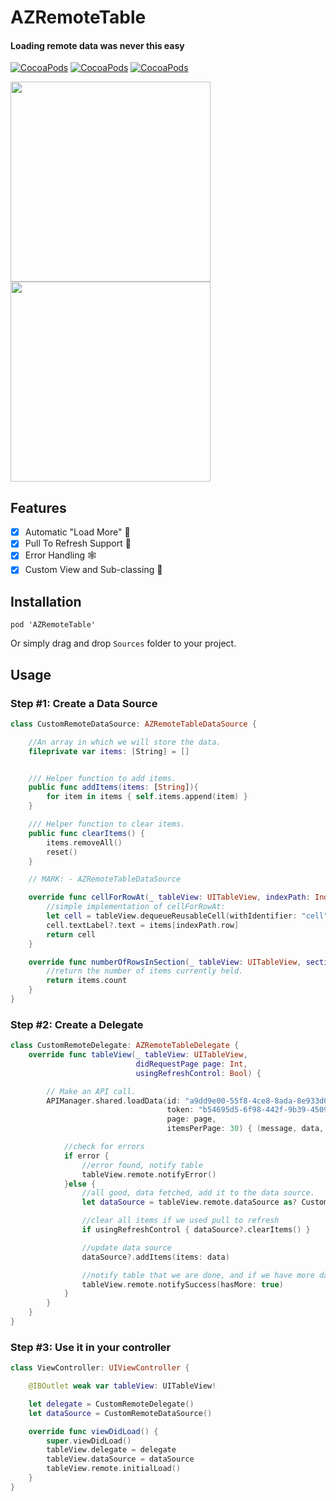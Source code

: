 # AZRemoteTable
#### Loading remote data was never this easy

[![CocoaPods](https://img.shields.io/cocoapods/v/AZRemoteTable.svg)]()
[![CocoaPods](https://img.shields.io/cocoapods/l/AZRemoteTable.svg)]()
[![CocoaPods](https://img.shields.io/cocoapods/p/AZRemoteTable.svg)]()

<img src="Screenshots/gif_1.gif" width="320" /> <img src="Screenshots/gif_2.gif" width="320" />

## Features
- [x] Automatic "Load More" 🚀
- [x] Pull To Refresh Support 🎯
- [x] Error Handling 🕸
- [x] Custom View and Sub-classing 🎨

## Installation


```
pod 'AZRemoteTable'
```

Or simply drag and drop ```Sources``` folder to your project.

## Usage


### Step #1: Create a Data Source 
```swift
class CustomRemoteDataSource: AZRemoteTableDataSource {

    //An array in which we will store the data.
    fileprivate var items: [String] = []


    /// Helper function to add items.
    public func addItems(items: [String]){
        for item in items { self.items.append(item) }
    }

    /// Helper function to clear items.
    public func clearItems() {
        items.removeAll()
        reset()
    }

    // MARK: - AZRemoteTableDataSource

    override func cellForRowAt(_ tableView: UITableView, indexPath: IndexPath) -> UITableViewCell {
        //simple implementation of cellForRowAt:
        let cell = tableView.dequeueReusableCell(withIdentifier: "cell")!
        cell.textLabel?.text = items[indexPath.row]
        return cell
    }

    override func numberOfRowsInSection(_ tableView: UITableView, section: Int) -> Int {
        //return the number of items currently held.
        return items.count
    }
}
```

### Step #2: Create a Delegate 
```swift
class CustomRemoteDelegate: AZRemoteTableDelegate {
    override func tableView(_ tableView: UITableView,
                            didRequestPage page: Int,
                            usingRefreshControl: Bool) {

        // Make an API call.
        APIManager.shared.loadData(id: "a9dd9e00-55f8-4ce8-8ada-8e933d052e3a",
                                   token: "b54695d5-6f98-442f-9b39-4509fcd8aacd",
                                   page: page,
                                   itemsPerPage: 30) { (message, data, error) in

            //check for errors
            if error {
                //error found, notify table
                tableView.remote.notifyError()
            }else {
                //all good, data fetched, add it to the data source.
                let dataSource = tableView.remote.dataSource as? CustomRemoteDataSource

                //clear all items if we used pull to refresh
                if usingRefreshControl { dataSource?.clearItems() }

                //update data source
                dataSource?.addItems(items: data)

                //notify table that we are done, and if we have more data to load.
                tableView.remote.notifySuccess(hasMore: true)
            }
        }
    }
}
```

### Step #3: Use it in your controller

```swift
class ViewController: UIViewController {

    @IBOutlet weak var tableView: UITableView!

    let delegate = CustomRemoteDelegate()
    let dataSource = CustomRemoteDataSource()

    override func viewDidLoad() {
        super.viewDidLoad()
        tableView.delegate = delegate
        tableView.dataSource = dataSource
        tableView.remote.initialLoad()
    }
}
```
